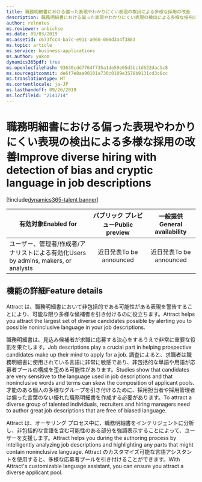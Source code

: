 ```yaml
---
title: 職務明細書における偏った表現やわかりにくい表現の検出による多様な採用の改善
description: 職務明細書における偏った表現やわかりにくい表現の検出による多様な採用の改善
author: relnotes
ms.reviewer: anbichse
ms.date: 09/03/2019
ms.assetid: c673fcc4-ba7c-e911-a960-000d3a4f3883
ms.topic: article
ms.service: business-applications
ms.author: yukom
dynamics365pdf: true
ms.openlocfilehash: 93630cdd7764f735a1de59e05d3bc1d622dac1c8
ms.sourcegitcommit: de6f7e8aa90101a730c0109e3578b9131cd3c6cc
ms.translationtype: HT
ms.contentlocale: ja-JP
ms.lasthandoff: 09/26/2019
ms.locfileid: "2141714"
---
```

# <a name="improve-diverse-hiring-with-detection-of-bias-and-cryptic-language-in-job-descriptions"></a><span data-ttu-id="8a9b6-103">職務明細書における偏った表現やわかりにくい表現の検出による多様な採用の改善</span><span class="sxs-lookup"><span data-stu-id="8a9b6-103">Improve diverse hiring with detection of bias and cryptic language in job descriptions</span></span>
[!include[dynamics365-talent banner](../includes/dynamics365-talent.md)]

| <span data-ttu-id="8a9b6-104">有効対象</span><span class="sxs-lookup"><span data-stu-id="8a9b6-104">Enabled for</span></span>    |  <span data-ttu-id="8a9b6-105">パブリック プレビュー</span><span class="sxs-lookup"><span data-stu-id="8a9b6-105">Public preview</span></span> | <span data-ttu-id="8a9b6-106">一般提供</span><span class="sxs-lookup"><span data-stu-id="8a9b6-106">General availability</span></span> | 
| ---------- | :----------: |:----------: |
|<span data-ttu-id="8a9b6-107">ユーザー、管理者/作成者/アナリストによる有効化</span><span class="sxs-lookup"><span data-stu-id="8a9b6-107">Users by admins, makers, or analysts</span></span>|<span data-ttu-id="8a9b6-108">近日発表</span><span class="sxs-lookup"><span data-stu-id="8a9b6-108">To be announced</span></span>| <span data-ttu-id="8a9b6-109">近日発表</span><span class="sxs-lookup"><span data-stu-id="8a9b6-109">To be announced</span></span>|






## <a name="feature-details"></a><span data-ttu-id="8a9b6-110">機能の詳細</span><span class="sxs-lookup"><span data-stu-id="8a9b6-110">Feature details</span></span>
<!--feature detail start -->
<span data-ttu-id="8a9b6-111">Attract は、職務明細書において非包括的である可能性がある表現を警告することにより、可能な限り多様な候補者を引き付けるのに役立ちます。</span><span class="sxs-lookup"><span data-stu-id="8a9b6-111">Attract helps you attract the largest set of diverse candidates possible by alerting you to possible noninclusive language in your job descriptions.</span></span>

<span data-ttu-id="8a9b6-112">職務明細書は、見込み候補者が求職に応募する決心をするうえで非常に重要な役割を果たします。</span><span class="sxs-lookup"><span data-stu-id="8a9b6-112">Job descriptions play a crucial part in helping prospective candidates make up their mind to apply for a job.</span></span> <span data-ttu-id="8a9b6-113">調査によると、求職者は職務明細書に使用されている言語に非常に敏感であり、非包括的な単語や用語が応募者プールの構成を歪める可能性があります。</span><span class="sxs-lookup"><span data-stu-id="8a9b6-113">Studies show that candidates are very sensitive to the language used in job descriptions and that noninclusive words and terms can skew the composition of applicant pools.</span></span> <span data-ttu-id="8a9b6-114">才能のある個人の多様なグループを引き付けるために、採用担当者や採用管理者は偏った言葉のない優れた職務明細書を作成する必要があります。</span><span class="sxs-lookup"><span data-stu-id="8a9b6-114">To attract a diverse group of talented individuals, recruiters and hiring managers need to author great job descriptions that are free of biased language.</span></span>

<span data-ttu-id="8a9b6-115">Attract は、オーサリング プロセス中に、職務明細書をインテリジェントに分析し、非包括的な言語を含む可能性のある部分を強調表示することによって、ユーザーを支援します。</span><span class="sxs-lookup"><span data-stu-id="8a9b6-115">Attract helps you during the authoring process by intelligently analyzing job descriptions and highlighting any parts that might contain noninclusive language.</span></span> <span data-ttu-id="8a9b6-116">Attract のカスタマイズ可能な言語アシスタントを使用すると、多様な応募者プールを引き付けることができます。</span><span class="sxs-lookup"><span data-stu-id="8a9b6-116">With Attract's customizable language assistant, you can ensure you attract a diverse applicant pool.</span></span>
<!--feature detail end -->











